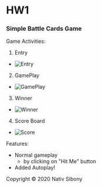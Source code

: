 # HW1
 
### Simple Battle Cards Game
 
Game Activities:



1. Entry
  - ![Entry](../master/images/entry.png)

2. GamePlay
  - ![GamePlay](../master/images/play.png)

3. Winner
  - ![Winner](../master/images/winner.png)

4. Score Board
  - ![Score](../master/images/records.png)


Features:

* Normal gameplay 
  * by clicking on "Hit Me" button
* Added Autoplay!

Copyright © 2020 Nativ Sibony

